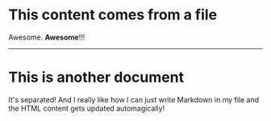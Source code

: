 # This content comes from a file

Awesome. **Awesome**!!!

-----

# This is another document

It's separated! And I really like how I can just write Markdown in my file and the HTML content gets updated automagically!
